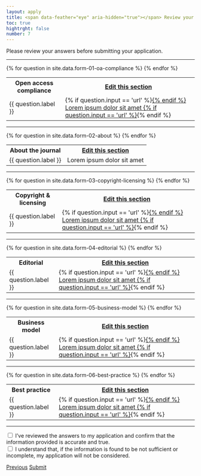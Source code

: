 ```yaml
---
layout: apply
title: <span data-feather="eye" aria-hidden="true"></span> Review your answers
toc: true
hightrght: false
number: 7
---
```


Please review your answers before submitting your application.

---

<table>
  <tr>
    <th>Open access compliance</th>
    <th><a href="{{ site.baseurl }}{% link apply/01-oa-compliance.md %}">Edit this section</a></th>
  </tr>
  {% for question in site.data.form-01-oa-compliance %}
  <tr>
    <td>{{ question.label }}</td>
    <td>
      {% if question.input == 'url' %}<a href='https://www.example.com' target='_blank'>{% endif %}
      Lorem ipsum dolor sit amet
      {% if question.input == 'url' %}</a>{% endif %}
    </td>
  </tr>
  {% endfor %}
</table>

---

<table>
  <tr>
    <th>About the journal</th>
    <th><a href="{{ site.baseurl }}{% link apply/02-about.md %}">Edit this section</a></th>
  </tr>
  {% for question in site.data.form-02-about %}
  <tr>
    <td>{{ question.label }}</td>
    <td>Lorem ipsum dolor sit amet</td>
  </tr>
  {% endfor %}
</table>

---

<table>
  <tr>
    <th>Copyright & licensing</th>
    <th><a href="{{ site.baseurl }}{% link apply/03-copyright-licensing.md %}">Edit this section</a></th>
  </tr>
  {% for question in site.data.form-03-copyright-licensing %}
  <tr>
    <td>{{ question.label }}</td>
    <td>
      {% if question.input == 'url' %}<a href='https://www.example.com' target='_blank'>{% endif %}
      Lorem ipsum dolor sit amet
      {% if question.input == 'url' %}</a>{% endif %}
    </td>
  </tr>
  {% endfor %}
</table>

---

<table>
  <tr>
    <th>Editorial</th>
    <th><a href="{{ site.baseurl }}{% link apply/04-editorial.md %}">Edit this section</a></th>
  </tr>
  {% for question in site.data.form-04-editorial %}
  <tr>
    <td>{{ question.label }}</td>
    <td>
      {% if question.input == 'url' %}<a href='https://www.example.com' target='_blank'>{% endif %}
      Lorem ipsum dolor sit amet
      {% if question.input == 'url' %}</a>{% endif %}
    </td>
  </tr>
  {% endfor %}
</table>

---

<table>
  <tr>
    <th>Business model</th>
    <th><a href="{{ site.baseurl }}{% link apply/05-business-model.md %}">Edit this section</a></th>
  </tr>
  {% for question in site.data.form-05-business-model %}
  <tr>
    <td>{{ question.label }}</td>
    <td>
      {% if question.input == 'url' %}<a href='https://www.example.com' target='_blank'>{% endif %}
      Lorem ipsum dolor sit amet
      {% if question.input == 'url' %}</a>{% endif %}
    </td>
  </tr>
  {% endfor %}
</table>

---

<table>
  <tr>
    <th>Best practice</th>
    <th><a href="{{ site.baseurl }}{% link apply/06-best-practice.md %}">Edit this section</a></th>
  </tr>
  {% for question in site.data.form-06-best-practice %}
  <tr>
    <td>{{ question.label }}</td>
    <td>
      {% if question.input == 'url' %}<a href='https://www.example.com' target='_blank'>{% endif %}
      Lorem ipsum dolor sit amet
      {% if question.input == 'url' %}</a>{% endif %}
    </td>
  </tr>
  {% endfor %}
</table>

---

<div class="form__question">
  <input id="review-1" name="review" type="checkbox">
  <label for="review-1">I’ve reviewed the answers to my application and confirm that the information provided is accurate and true.</label>
</div>

<div class="form__question">
  <input id="review-2" name="review" type="checkbox">
  <label for="review-2">I understand that, if the information is found to be not sufficient or incomplete, my application will not be considered.</label>
</div>

<p class="pager-buttons">
  <a href="{{ site.baseurl }}{% link apply/06-best-practice.md %}" class="pager-buttons__left">Previous</a>
  <a href="{{ site.baseurl }}{% link apply/thank-you.md %}" class="pager-buttons__right">Submit</a>
</p>
